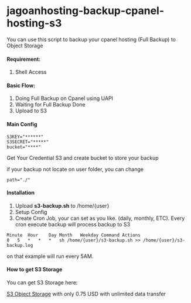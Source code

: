 # jagoanhosting-backup-cpanel-hosting-s3
You can use this script to backup your cpanel hosting (Full Backup) to Object Storage

#### Requirement:
1. Shell Access

#### Basic Flow:
1. Doing Full Backup on Cpanel using UAPI
2. Waiting for Full Backup Done
3. Upload to S3

#### Main Config
```shell script
S3KEY="******"
S3SECRET="*****"
bucket="****"
```

Get Your Credential S3 and create bucket to store your backup

if your backup not locate on user folder, you can change
```shell script
path="./"
```

#### Installation
1. Upload **s3-backup.sh** to /home/{user}
2. Setup Config
3. Create Cron Job, your can set as you like. (daily, monthly, ETC). Every cron execute backup will process backup to S3
```shell script
Minute	Hour	Day	Month	Weekday	Command	Actions
0	5	*	*	*	sh /home/{user}/s3-backup.sh >> /home/{user}/s3-backup.log
```
on that example will run every 5AM.

#### How to get S3 Storage
You can get S3 Storage here: 

[S3 Object Storage](https://www.jagoanhosting.com/cloud-object-storage/?utm_source=github&utm_medium=readme&utm_campaign=BackupS3&utm_id=BackupS3)
with only 0.75 USD with unlimited data transfer
